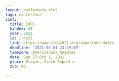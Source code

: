 ```yaml
---
layout: conference.html
tags: conference
conf:
  title: IROS
  hindex: 58
  year: 2021
  id: iros21
  link: https://www.iros2021.org/important-dates
  deadline: '2021-03-01 23:59:59'
  timezone: America/Los_Angeles
  date: Sep 27-Oct 1, 2021
  place: Prague, Czech Republic
  sub: RO

---
```

